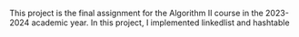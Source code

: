 This project is the final assignment for the Algorithm II course in the 2023-2024 academic year. In this project, I implemented linkedlist and hashtable
